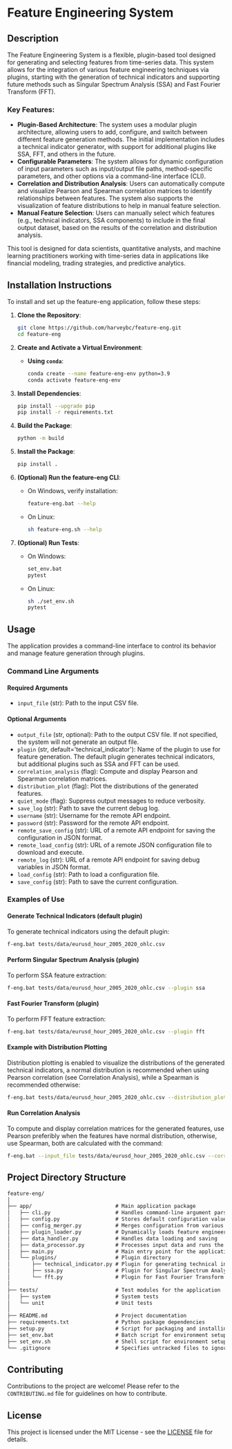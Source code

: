 
# Feature Engineering System

## Description

The Feature Engineering System is a flexible, plugin-based tool designed for generating and selecting features from time-series data. This system allows for the integration of various feature engineering techniques via plugins, starting with the generation of technical indicators and supporting future methods such as Singular Spectrum Analysis (SSA) and Fast Fourier Transform (FFT).

### Key Features:

- **Plugin-Based Architecture**: The system uses a modular plugin architecture, allowing users to add, configure, and switch between different feature generation methods. The initial implementation includes a technical indicator generator, with support for additional plugins like SSA, FFT, and others in the future.
- **Configurable Parameters**: The system allows for dynamic configuration of input parameters such as input/output file paths, method-specific parameters, and other options via a command-line interface (CLI).
- **Correlation and Distribution Analysis**: Users can automatically compute and visualize Pearson and Spearman correlation matrices to identify relationships between features. The system also supports the visualization of feature distributions to help in manual feature selection.
- **Manual Feature Selection**: Users can manually select which features (e.g., technical indicators, SSA components) to include in the final output dataset, based on the results of the correlation and distribution analysis.

This tool is designed for data scientists, quantitative analysts, and machine learning practitioners working with time-series data in applications like financial modeling, trading strategies, and predictive analytics.

## Installation Instructions

To install and set up the feature-eng application, follow these steps:

1. **Clone the Repository**:
    ```bash
    git clone https://github.com/harveybc/feature-eng.git
    cd feature-eng
    ```

2. **Create and Activate a Virtual Environment**:

    - **Using `conda`**:
        ```bash
        conda create --name feature-eng-env python=3.9
        conda activate feature-eng-env
        ```

3. **Install Dependencies**:
    ```bash
    pip install --upgrade pip
    pip install -r requirements.txt
    ```

4. **Build the Package**:
    ```bash
    python -m build
    ```

5. **Install the Package**:
    ```bash
    pip install .
    ```

6. **(Optional) Run the feature-eng CLI**:
    - On Windows, verify installation:
        ```bash
        feature-eng.bat --help
        ```
    - On Linux:
        ```bash
        sh feature-eng.sh --help
        ```

7. **(Optional) Run Tests**:
    - On Windows:
        ```bash
        set_env.bat
        pytest
        ```
    - On Linux:
        ```bash
        sh ./set_env.sh
        pytest
        ```

## Usage

The application provides a command-line interface to control its behavior and manage feature generation through plugins.

### Command Line Arguments

#### Required Arguments

- `input_file` (str): Path to the input CSV file.

#### Optional Arguments

- `output_file` (str, optional): Path to the output CSV file. If not specified, the system will not generate an output file.
- `plugin` (str, default='technical_indicator'): Name of the plugin to use for feature generation. The default plugin generates technical indicators, but additional plugins such as SSA and FFT can be used.
- `correlation_analysis` (flag): Compute and display Pearson and Spearman correlation matrices.
- `distribution_plot` (flag): Plot the distributions of the generated features.
- `quiet_mode` (flag): Suppress output messages to reduce verbosity.
- `save_log` (str): Path to save the current debug log.
- `username` (str): Username for the remote API endpoint.
- `password` (str): Password for the remote API endpoint.
- `remote_save_config` (str): URL of a remote API endpoint for saving the configuration in JSON format.
- `remote_load_config` (str): URL of a remote JSON configuration file to download and execute.
- `remote_log` (str): URL of a remote API endpoint for saving debug variables in JSON format.
- `load_config` (str): Path to load a configuration file.
- `save_config` (str): Path to save the current configuration.

### Examples of Use

#### Generate Technical Indicators (default plugin)

To generate technical indicators using the default plugin:

```bash
f-eng.bat tests/data/eurusd_hour_2005_2020_ohlc.csv

```

#### Perform Singular Spectrum Analysis (plugin)

To perform SSA feature extraction:

```bash
f-eng.bat tests/data/eurusd_hour_2005_2020_ohlc.csv --plugin ssa

```

#### Fast Fourier Transform (plugin)

To perform FFT feature extraction:

```bash
f-eng.bat tests/data/eurusd_hour_2005_2020_ohlc.csv --plugin fft

```

#### Example with Distribution Plotting

Distribution plotting is enabled to visualize the distributions of the generated technical indicators, a normal distribution is recommended when using Pearson correlation (see Correlation Analysis), while a Spearman is recommended otherwise:

```bash
f-eng.bat tests/data/eurusd_hour_2005_2020_ohlc.csv --distribution_plot
```

#### Run Correlation Analysis

To compute and display correlation matrices for the generated features, use Pearson preferibly when the features have normal distribution, otherwise, use Spearman, both are calculated with the command:

```bash
f-eng.bat --input_file tests/data/eurusd_hour_2005_2020_ohlc.csv --correlation_analysis
```


## Project Directory Structure

```md
feature-eng/
│
├── app/                           # Main application package
│   ├── cli.py                     # Handles command-line argument parsing
│   ├── config.py                  # Stores default configuration values
│   ├── config_merger.py           # Merges configuration from various sources
│   ├── plugin_loader.py           # Dynamically loads feature engineering plugins
│   ├── data_handler.py            # Handles data loading and saving
│   ├── data_processor.py          # Processes input data and runs the feature extraction pipeline
│   ├── main.py                    # Main entry point for the application
│   └── plugins/                   # Plugin directory
│       ├── technical_indicator.py # Plugin for generating technical indicators
│       ├── ssa.py                 # Plugin for Singular Spectrum Analysis (future)
│       └── fft.py                 # Plugin for Fast Fourier Transform (future)
│
├── tests/                         # Test modules for the application
│   ├── system                     # System tests
│   └── unit                       # Unit tests
│
├── README.md                      # Project documentation
├── requirements.txt               # Python package dependencies
├── setup.py                       # Script for packaging and installing the project
├── set_env.bat                    # Batch script for environment setup
├── set_env.sh                     # Shell script for environment setup
└── .gitignore                     # Specifies untracked files to ignore
```

## Contributing

Contributions to the project are welcome! Please refer to the `CONTRIBUTING.md` file for guidelines on how to contribute.

## License

This project is licensed under the MIT License - see the [LICENSE](LICENSE) file for details.
